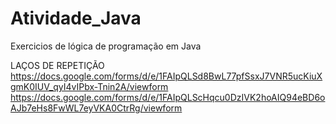 # Atividade_Java
Exercicios de lógica de programação em Java 
 
LAÇOS DE REPETIÇÃO
https://docs.google.com/forms/d/e/1FAIpQLSd8BwL77pfSsxJ7VNR5ucKiuXgmK0IUV_qyI4vIPbx-Tnin2A/viewform
https://docs.google.com/forms/d/e/1FAIpQLScHqcu0DzIVK2hoAIQ94eBD6oAJb7eHs8FwWL7eyVKA0CtrRg/viewform

